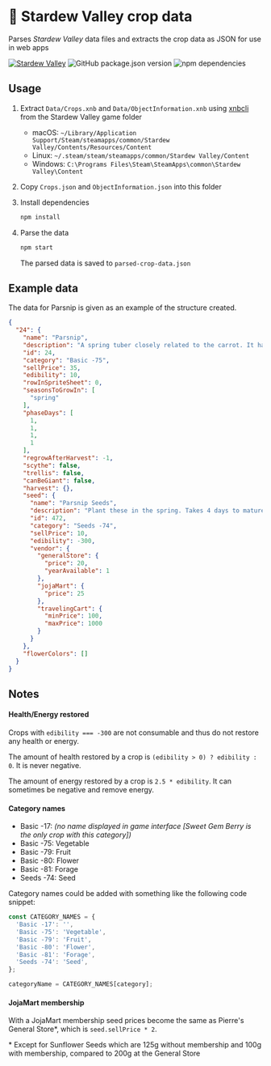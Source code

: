 # :seedling: Stardew Valley crop data

Parses *Stardew Valley* data files and extracts the crop data as JSON for use in web apps

[![Stardew Valley](https://img.shields.io/badge/stardew_valley-v1.4.5-blue.svg)](https://stardewvalleywiki.com/Version_History#1.4.5)
![GitHub package.json version](https://img.shields.io/github/package-json/v/polarstoat/stardew-crop-data)
![npm dependencies](https://img.shields.io/david/polarstoat/stardew-crop-data)

## Usage

1. Extract `Data/Crops.xnb` and `Data/ObjectInformation.xnb` using [xnbcli](https://github.com/LeonBlade/xnbcli/) from the Stardew Valley game folder
   * macOS: `~/Library/Application Support/Steam/steamapps/common/Stardew Valley/Contents/Resources/Content`
   * Linux: `~/.steam/steam/steamapps/common/Stardew Valley/Content`
   * Windows: `C:\Programs Files\Steam\SteamApps\common\Stardew Valley\Content`
1. Copy `Crops.json` and `ObjectInformation.json` into this folder
1. Install dependencies

   ```sh
   npm install
   ```

1. Parse the data

   ```sh
   npm start
   ```

   The parsed data is saved to `parsed-crop-data.json`

## Example data

The data for Parsnip is given as an example of the structure created.

```json
{
  "24": {
    "name": "Parsnip",
    "description": "A spring tuber closely related to the carrot. It has an earthy taste and is full of nutrients.",
    "id": 24,
    "category": "Basic -75",
    "sellPrice": 35,
    "edibility": 10,
    "rowInSpriteSheet": 0,
    "seasonsToGrowIn": [
      "spring"
    ],
    "phaseDays": [
      1,
      1,
      1,
      1
    ],
    "regrowAfterHarvest": -1,
    "scythe": false,
    "trellis": false,
    "canBeGiant": false,
    "harvest": {},
    "seed": {
      "name": "Parsnip Seeds",
      "description": "Plant these in the spring. Takes 4 days to mature.",
      "id": 472,
      "category": "Seeds -74",
      "sellPrice": 10,
      "edibility": -300,
      "vendor": {
        "generalStore": {
          "price": 20,
          "yearAvailable": 1
        },
        "jojaMart": {
          "price": 25
        },
        "travelingCart": {
          "minPrice": 100,
          "maxPrice": 1000
        }
      }
    },
    "flowerColors": []
  }
}
```

## Notes

#### Health/Energy restored

Crops with `edibility === -300` are not consumable and thus do not restore any health or energy.

The amount of health restored by a crop is `(edibility > 0) ? edibility : 0`. It is never negative.

The amount of energy restored by a crop is `2.5 * edibility`. It can sometimes be negative and remove energy.

#### Category names

* Basic -17: *(no name displayed in game interface [Sweet Gem Berry is the only crop with this category])*
* Basic -75: Vegetable
* Basic -79: Fruit
* Basic -80: Flower
* Basic -81: Forage
* Seeds -74: Seed

Category names could be added with something like the following code snippet:

```js
const CATEGORY_NAMES = {
  'Basic -17': '',
  'Basic -75': 'Vegetable',
  'Basic -79': 'Fruit',
  'Basic -80': 'Flower',
  'Basic -81': 'Forage',
  'Seeds -74': 'Seed',
};

categoryName = CATEGORY_NAMES[category];
```

#### JojaMart membership

With a JojaMart membership seed prices become the same as Pierre's General Store*, which is `seed.sellPrice * 2`.

\* Except for Sunflower Seeds which are 125g without membership and 100g with membership, compared to 200g at the General Store
